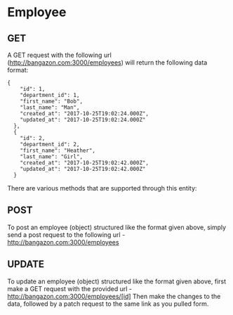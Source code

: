 # Employee

## GET
A GET request with the following url (http://bangazon.com:3000/employees) will return the following data format:
```
{
    "id": 1,
    "department_id": 1,
    "first_name": "Bob",
    "last_name": "Man",
    "created_at": "2017-10-25T19:02:24.000Z",
    "updated_at": "2017-10-25T19:02:24.000Z"
  },
  {
    "id": 2,
    "department_id": 2,
    "first_name": "Heather",
    "last_name": "Girl",
    "created_at": "2017-10-25T19:02:42.000Z",
    "updated_at": "2017-10-25T19:02:42.000Z"
  }
```
There are various methods that are supported through this entity:

## POST
To post an employee (object) structured like the format given above, simply send a post request to the following url - 
http://bangazon.com:3000/employees

## UPDATE
To update an employee (object) structured like the format given above, first make a GET request with the provided url - 
http://bangazon.com:3000/employees/[id]
Then make the changes to the data, followed by a patch request to the same link as you pulled form.